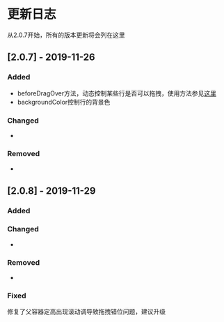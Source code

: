 # 更新日志
从2.0.7开始，所有的版本更新将会列在这里


## [2.0.7] - 2019-11-26
### Added
- beforeDragOver方法，动态控制某些行是否可以拖拽，使用方法参见[这里](https://www.mofazhuan.com/2019/11/15/vue-drag-tree-table%20Demo/#%E5%8A%A8%E6%80%81%E6%8E%A7%E5%88%B6%E6%98%AF%E5%90%A6%E5%8F%AF%E4%BB%A5%E6%8B%96%E6%8B%BD-DEMO 'vue-drag-tree-table')
- backgroundColor控制行的背景色

### Changed
- 
### Removed
- 

## [2.0.8] - 2019-11-29
### Added

### Changed
- 
### Removed
- 
### Fixed
修复了父容器定高出现滚动调导致拖拽错位问题，建议升级